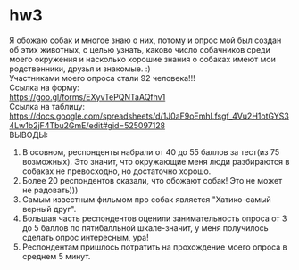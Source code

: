 # hw3
Я обожаю собак и многое знаю о них, потому и опрос мой был создан об этих животных, с целью узнать, каково число собачников среди моего окружения и насколько хорошие знания о собаках имеют мои родственники, друзья и знакомые. :)   
Участниками моего опроса стали 92 человека!!!  
Ссылка на форму:  
https://goo.gl/forms/EXyvTePQNTaAQfhv1  
Ссылка на таблицу:  
https://docs.google.com/spreadsheets/d/1J0aF9oEmhLfsgf_4Vu2H1otGYS34Lw1b2jF4Tbu2GmE/edit#gid=525097128  
ВЫВОДЫ:  
1) В осовном, респонденты набрали от 40 до 55 баллов за тест(из 75 возможных). Это значит, что окружающие меня люди разбираются в собаках не превосходно, но достаточно хорошо. 
2) Более 20 респондентов сказали, что обожают собак! Это не может не радовать)))  
3) Самым известным фильмом про собак является "Хатико-самый верный друг".
4) Большая часть респондентов оценили занимательность опроса от 3 до 5 баллов по пятибалльной шкале-значит, у меня получилось сделать опрос интересным, ура!  
5) Респондентам пришлось потратить на прохождение моего опроса в среднем 5 минут.
